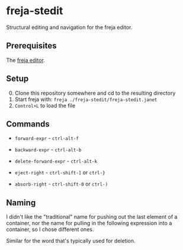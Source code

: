 # freja-stedit

Structural editing and navigation for the freja editor.

## Prerequisites

The [freja editor](https://github.com/saikyun/freja).

## Setup

0. Clone this repository somewhere and cd to the resulting directory
1. Start freja with: `freja ./freja-stedit/freja-stedit.janet`
2. `Control+L` to load the file

## Commands

* `forward-expr` - `ctrl-alt-f`

* `backward-expr` - `ctrl-alt-b`

* `delete-forward-expr` - `ctrl-alt-k`

* `eject-right` - `ctrl-shift-]` or `ctrl-}`

* `absorb-right` - `ctrl-shift-0` or `ctrl-)`

## Naming

I didn't like the "traditional" name for pushing out the last element
of a container, nor the name for pulling in the following expression
into a container, so I chose different ones.

Similar for the word that's typically used for deletion.

